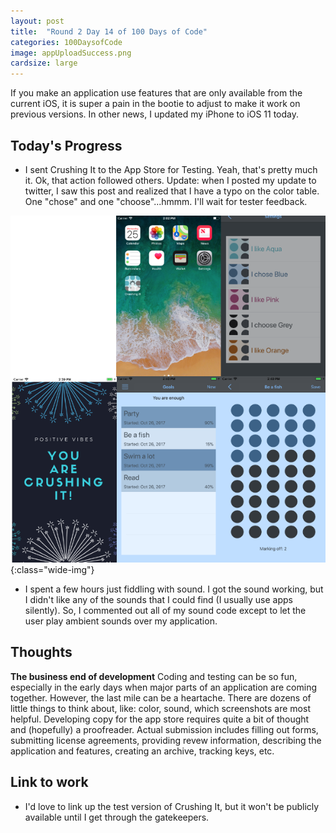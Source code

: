 ```yaml
---
layout: post
title:  "Round 2 Day 14 of 100 Days of Code"
categories: 100DaysofCode
image: appUploadSuccess.png
cardsize: large
---
```


If you make an application use features that are only available from the current iOS, it is super a pain in the bootie to adjust to make it work on previous versions. In other news, I updated my iPhone to iOS 11 today.

## Today's Progress
+ I sent Crushing It to the App Store for Testing. Yeah, that's pretty much it. Ok, that action followed others. Update: when I posted my update to twitter, I saw this post and realized that I have a typo on the color table. One "chose" and one "choose"...hmmm. I'll wait for tester feedback. 

![Crushing It Shots](/images/simulator_crushing.png){:class="wide-img"} 


+ I spent a few hours just fiddling with sound. I got the sound working, but I didn't like any of the sounds that I could find (I usually use apps silently). So, I commented out all of my sound code except to let the user play ambient sounds over my application.


## Thoughts  
**The business end of development** Coding and testing can be so fun, especially in the early days when major parts of an application are coming together. However, the last mile can be a heartache. There are dozens of little things to think about, like: color, sound, which screenshots are most helpful. Developing copy for the app store requires quite a bit of thought and (hopefully) a proofreader. Actual submission includes filling out forms, submitting license agreements, providing revew information, describing the application and features, creating an archive, tracking keys, etc.  

## Link to work
+ I'd love to link up the test version of Crushing It, but it won't be publicly available until I get through the gatekeepers. 